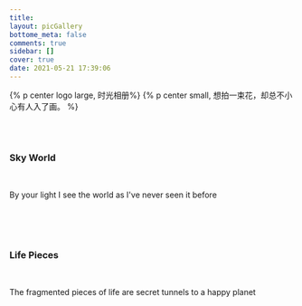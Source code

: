 ```yaml
---
title: 
layout: picGallery
bottome_meta: false
comments: true
sidebar: []
cover: true
date: 2021-05-21 17:39:06
---
```


{% p center logo large, 时光相册%}
{% p center small, 想拍一束花，却总不小心有人入了画。 %}



<div class="picGallery">
<figure class="sample">
    <img src="https://gitee.com/Langwenchong/figure-bed/raw/master/SKY_20210520_232331__edit_72000279020263.jpg" alt="sample1" />
    <figcaption>
      <h3>Sky World</h3>
      <!-- 随机文本，Lorem -->
      <p>By your light I see the world as I've never seen it before</p>
    </figcaption>
    <a href="/sky" title="点进去看以后就是我的人啦~"></a>
  </figure>
  <figure class="sample">
    <img src="https://gitee.com/Langwenchong/figure-bed/raw/master/IMG_20201207_175710_edit_72801560243057.jpg" alt="sample2" />
    <figcaption>
      <h3>Life Pieces</h3>
      <p>The fragmented pieces of life are secret tunnels to a happy planet </p>
    </figcaption>
    <a href="/life" title="点进去看以后就是我的人啦~""></a>
  </figure>
</div>



